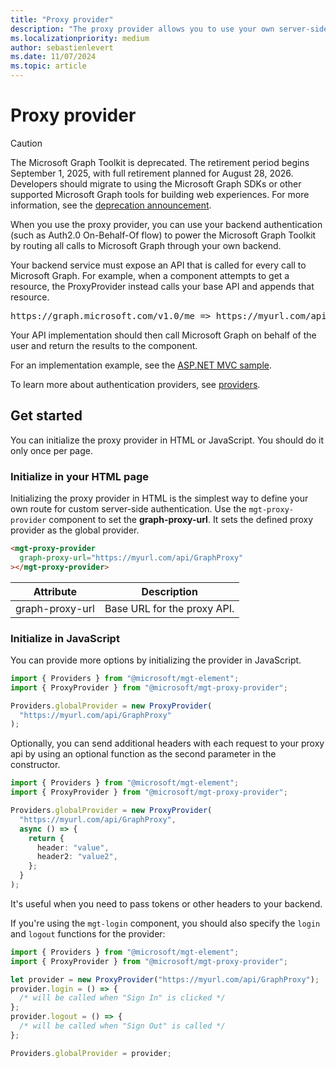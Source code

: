 ```yaml
---
title: "Proxy provider"
description: "The proxy provider allows you to use your own server-side authentication with the Microsoft Graph Toolkit."
ms.localizationpriority: medium
author: sebastienlevert
ms.date: 11/07/2024
ms.topic: article
---
```


# Proxy provider

> [!CAUTION]
> The Microsoft Graph Toolkit is deprecated. The retirement period begins September 1, 2025, with full retirement planned for August 28, 2026. Developers should migrate to using the Microsoft Graph SDKs or other supported Microsoft Graph tools for building web experiences. For more information, see the [deprecation announcement](https://devblogs.microsoft.com/microsoft365dev/microsoft-graph-toolkit-retirement/).

When you use the proxy provider, you can use your backend authentication (such as Auth2.0 On-Behalf-Of flow) to power the Microsoft Graph Toolkit by routing all calls to Microsoft Graph through your own backend.

Your backend service must expose an API that is called for every call to Microsoft Graph. For example, when a component attempts to get a resource, the ProxyProvider instead calls your base API and appends that resource.

<pre>https://graph.microsoft.com/v1.0/me => https://myurl.com/api/GraphProxy/v1.0/me</pre>

Your API implementation should then call Microsoft Graph on behalf of the user and return the results to the component.

For an implementation example, see the [ASP.NET MVC sample](https://github.com/pnp/mgt-samples/tree/main/samples/app/proxy-provider-asp-net-core).

To learn more about authentication providers, see [providers](./providers.md).

## Get started

You can initialize the proxy provider in HTML or JavaScript. You should do it only once per page.

### Initialize in your HTML page

Initializing the proxy provider in HTML is the simplest way to define your own route for custom server-side authentication. Use the `mgt-proxy-provider` component to set the **graph-proxy-url**. It sets the defined proxy provider as the global provider.

```html
<mgt-proxy-provider
  graph-proxy-url="https://myurl.com/api/GraphProxy"
></mgt-proxy-provider>
```

| Attribute       | Description                 |
| --------------- | --------------------------- |
| graph-proxy-url | Base URL for the proxy API. |

### Initialize in JavaScript

You can provide more options by initializing the provider in JavaScript.

```ts
import { Providers } from "@microsoft/mgt-element";
import { ProxyProvider } from "@microsoft/mgt-proxy-provider";

Providers.globalProvider = new ProxyProvider(
  "https://myurl.com/api/GraphProxy"
);
```

Optionally, you can send additional headers with each request to your proxy api by using an optional function as the second parameter in the constructor.

```ts
import { Providers } from "@microsoft/mgt-element";
import { ProxyProvider } from "@microsoft/mgt-proxy-provider";

Providers.globalProvider = new ProxyProvider(
  "https://myurl.com/api/GraphProxy",
  async () => {
    return {
      header: "value",
      header2: "value2",
    };
  }
);
```

It's useful when you need to pass tokens or other headers to your backend.

If you're using the `mgt-login` component, you should also specify the `login` and `logout` functions for the provider:

```ts
import { Providers } from "@microsoft/mgt-element";
import { ProxyProvider } from "@microsoft/mgt-proxy-provider";

let provider = new ProxyProvider("https://myurl.com/api/GraphProxy");
provider.login = () => {
  /* will be called when "Sign In" is clicked */
};
provider.logout = () => {
  /* will be called when "Sign Out" is called */
};

Providers.globalProvider = provider;
```
